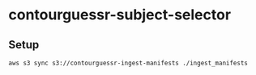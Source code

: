 # contourguessr-subject-selector

## Setup

```bash
aws s3 sync s3://contourguessr-ingest-manifests ./ingest_manifests
```
